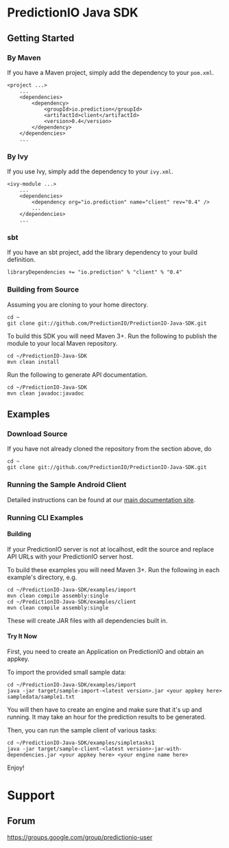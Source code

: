 PredictionIO Java SDK
=====================

Getting Started
---------------

### By Maven

If you have a Maven project, simply add the dependency to your `pom.xml`.

    <project ...>
        ...
        <dependencies>
            <dependency>
                <groupId>io.prediction</groupId>
                <artifactId>client</artifactId>
                <version>0.4</version>
            </dependency>
        </dependencies>
        ...

### By Ivy

If you use Ivy, simply add the dependency to your `ivy.xml`.

    <ivy-module ...>
        ...
        <dependencies>
            <dependency org="io.prediction" name="client" rev="0.4" />
            ...
        </dependencies>
        ...

### sbt

If you have an sbt project, add the library dependency to your build definition.

    libraryDependencies += "io.prediction" % "client" % "0.4"

### Building from Source

Assuming you are cloning to your home directory.

    cd ~
    git clone git://github.com/PredictionIO/PredictionIO-Java-SDK.git

To build this SDK you will need Maven 3+. Run the following to publish the module to your local Maven repository.

    cd ~/PredictionIO-Java-SDK
    mvn clean install

Run the following to generate API documentation.

    cd ~/PredictionIO-Java-SDK
    mvn clean javadoc:javadoc

Examples
--------

### Download Source

If you have not already cloned the repository from the section above, do

    cd ~
    git clone git://github.com/PredictionIO/PredictionIO-Java-SDK.git

### Running the Sample Android Client

Detailed instructions can be found at our [main documentation site](http://docs.prediction.io/tutorials/android-client.html).

### Running CLI Examples

#### Building

If your PredictionIO server is not at localhost, edit the source and replace API URLs with your PredictionIO server host.

To build these examples you will need Maven 3+.
Run the following in each example's directory, e.g.

    cd ~/PredictionIO-Java-SDK/examples/import
    mvn clean compile assembly:single
    cd ~/PredictionIO-Java-SDK/examples/client
    mvn clean compile assembly:single

These will create JAR files with all dependencies built in.

#### Try It Now

First, you need to create an Application on PredictionIO and obtain an appkey.

To import the provided small sample data:

    cd ~/PredictionIO-Java-SDK/examples/import
    java -jar target/sample-import-<latest version>.jar <your appkey here> sampledata/sample1.txt 

You will then have to create an engine and make sure that it's up and running. It may take an hour for the prediction results to be generated.  

Then, you can run the sample client of various tasks:

    cd ~/PredictionIO-Java-SDK/examples/simpletasks1
    java -jar target/sample-client-<latest version>-jar-with-dependencies.jar <your appkey here> <your engine name here>

Enjoy!

Support
=======

Forum
-----

https://groups.google.com/group/predictionio-user

